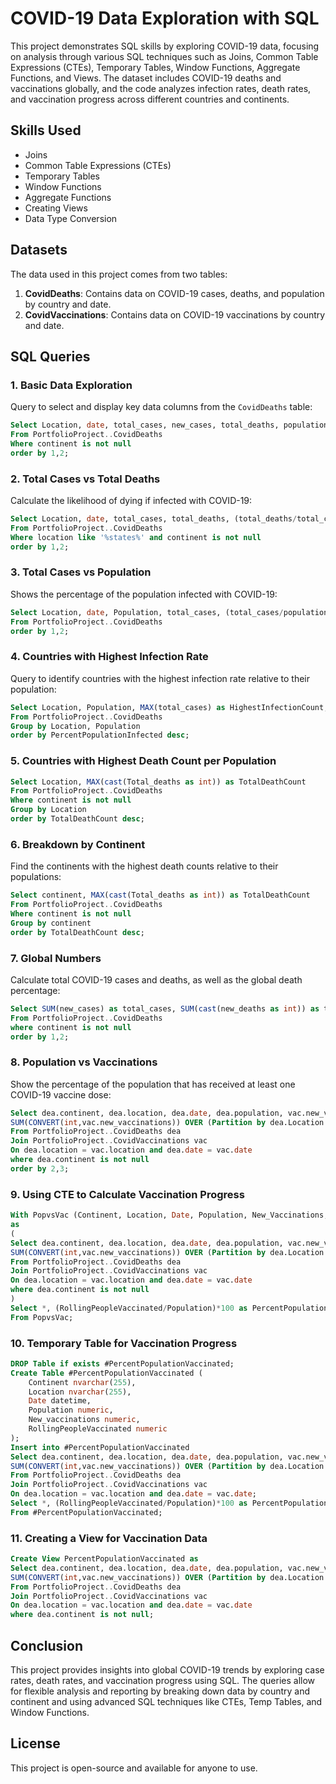 
# COVID-19 Data Exploration with SQL

This project demonstrates SQL skills by exploring COVID-19 data, focusing on analysis through various SQL techniques such as Joins, Common Table Expressions (CTEs), Temporary Tables, Window Functions, Aggregate Functions, and Views. The dataset includes COVID-19 deaths and vaccinations globally, and the code analyzes infection rates, death rates, and vaccination progress across different countries and continents.

## Skills Used
- Joins
- Common Table Expressions (CTEs)
- Temporary Tables
- Window Functions
- Aggregate Functions
- Creating Views
- Data Type Conversion

## Datasets
The data used in this project comes from two tables:
1. **CovidDeaths**: Contains data on COVID-19 cases, deaths, and population by country and date.
2. **CovidVaccinations**: Contains data on COVID-19 vaccinations by country and date.

## SQL Queries

### 1. Basic Data Exploration
Query to select and display key data columns from the `CovidDeaths` table:
```sql
Select Location, date, total_cases, new_cases, total_deaths, population
From PortfolioProject..CovidDeaths
Where continent is not null 
order by 1,2;
```

### 2. Total Cases vs Total Deaths
Calculate the likelihood of dying if infected with COVID-19:
```sql
Select Location, date, total_cases, total_deaths, (total_deaths/total_cases)*100 as DeathPercentage
From PortfolioProject..CovidDeaths
Where location like '%states%' and continent is not null 
order by 1,2;
```

### 3. Total Cases vs Population
Shows the percentage of the population infected with COVID-19:
```sql
Select Location, date, Population, total_cases, (total_cases/population)*100 as PercentPopulationInfected
From PortfolioProject..CovidDeaths
order by 1,2;
```

### 4. Countries with Highest Infection Rate
Query to identify countries with the highest infection rate relative to their population:
```sql
Select Location, Population, MAX(total_cases) as HighestInfectionCount, Max((total_cases/population)*100) as PercentPopulationInfected
From PortfolioProject..CovidDeaths
Group by Location, Population
order by PercentPopulationInfected desc;
```

### 5. Countries with Highest Death Count per Population
```sql
Select Location, MAX(cast(Total_deaths as int)) as TotalDeathCount
From PortfolioProject..CovidDeaths
Where continent is not null 
Group by Location
order by TotalDeathCount desc;
```

### 6. Breakdown by Continent
Find the continents with the highest death counts relative to their populations:
```sql
Select continent, MAX(cast(Total_deaths as int)) as TotalDeathCount
From PortfolioProject..CovidDeaths
Where continent is not null 
Group by continent
order by TotalDeathCount desc;
```

### 7. Global Numbers
Calculate total COVID-19 cases and deaths, as well as the global death percentage:
```sql
Select SUM(new_cases) as total_cases, SUM(cast(new_deaths as int)) as total_deaths, SUM(cast(new_deaths as int))/SUM(New_Cases)*100 as DeathPercentage
From PortfolioProject..CovidDeaths
where continent is not null 
order by 1,2;
```

### 8. Population vs Vaccinations
Show the percentage of the population that has received at least one COVID-19 vaccine dose:
```sql
Select dea.continent, dea.location, dea.date, dea.population, vac.new_vaccinations, 
SUM(CONVERT(int,vac.new_vaccinations)) OVER (Partition by dea.Location Order by dea.location, dea.Date) as RollingPeopleVaccinated
From PortfolioProject..CovidDeaths dea
Join PortfolioProject..CovidVaccinations vac
On dea.location = vac.location and dea.date = vac.date
where dea.continent is not null 
order by 2,3;
```

### 9. Using CTE to Calculate Vaccination Progress
```sql
With PopvsVac (Continent, Location, Date, Population, New_Vaccinations, RollingPeopleVaccinated)
as
(
Select dea.continent, dea.location, dea.date, dea.population, vac.new_vaccinations, 
SUM(CONVERT(int,vac.new_vaccinations)) OVER (Partition by dea.Location Order by dea.location, dea.Date) as RollingPeopleVaccinated
From PortfolioProject..CovidDeaths dea
Join PortfolioProject..CovidVaccinations vac
On dea.location = vac.location and dea.date = vac.date
where dea.continent is not null 
)
Select *, (RollingPeopleVaccinated/Population)*100 as PercentPopulationVaccinated
From PopvsVac;
```

### 10. Temporary Table for Vaccination Progress
```sql
DROP Table if exists #PercentPopulationVaccinated;
Create Table #PercentPopulationVaccinated (
    Continent nvarchar(255),
    Location nvarchar(255),
    Date datetime,
    Population numeric,
    New_vaccinations numeric,
    RollingPeopleVaccinated numeric
);
Insert into #PercentPopulationVaccinated
Select dea.continent, dea.location, dea.date, dea.population, vac.new_vaccinations, 
SUM(CONVERT(int,vac.new_vaccinations)) OVER (Partition by dea.Location Order by dea.location, dea.Date) as RollingPeopleVaccinated
From PortfolioProject..CovidDeaths dea
Join PortfolioProject..CovidVaccinations vac
On dea.location = vac.location and dea.date = vac.date;
Select *, (RollingPeopleVaccinated/Population)*100 as PercentPopulationVaccinated
From #PercentPopulationVaccinated;
```

### 11. Creating a View for Vaccination Data
```sql
Create View PercentPopulationVaccinated as
Select dea.continent, dea.location, dea.date, dea.population, vac.new_vaccinations,
SUM(CONVERT(int,vac.new_vaccinations)) OVER (Partition by dea.Location Order by dea.location, dea.Date) as RollingPeopleVaccinated
From PortfolioProject..CovidDeaths dea
Join PortfolioProject..CovidVaccinations vac
On dea.location = vac.location and dea.date = vac.date
where dea.continent is not null;
```

## Conclusion
This project provides insights into global COVID-19 trends by exploring case rates, death rates, and vaccination progress using SQL. The queries allow for flexible analysis and reporting by breaking down data by country and continent and using advanced SQL techniques like CTEs, Temp Tables, and Window Functions.

## License
This project is open-source and available for anyone to use.

